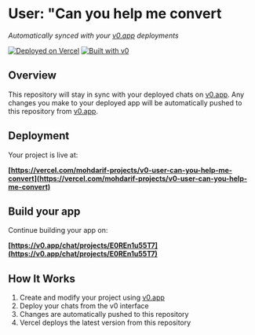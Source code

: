 # User: "Can you help me convert 

*Automatically synced with your [v0.app](https://v0.app) deployments*

[![Deployed on Vercel](https://img.shields.io/badge/Deployed%20on-Vercel-black?style=for-the-badge&logo=vercel)](https://vercel.com/mohdarif-projects/v0-user-can-you-help-me-convert)
[![Built with v0](https://img.shields.io/badge/Built%20with-v0.app-black?style=for-the-badge)](https://v0.app/chat/projects/E0REn1u55T7)

## Overview

This repository will stay in sync with your deployed chats on [v0.app](https://v0.app).
Any changes you make to your deployed app will be automatically pushed to this repository from [v0.app](https://v0.app).

## Deployment

Your project is live at:

**[https://vercel.com/mohdarif-projects/v0-user-can-you-help-me-convert](https://vercel.com/mohdarif-projects/v0-user-can-you-help-me-convert)**

## Build your app

Continue building your app on:

**[https://v0.app/chat/projects/E0REn1u55T7](https://v0.app/chat/projects/E0REn1u55T7)**

## How It Works

1. Create and modify your project using [v0.app](https://v0.app)
2. Deploy your chats from the v0 interface
3. Changes are automatically pushed to this repository
4. Vercel deploys the latest version from this repository